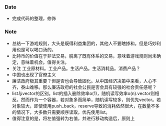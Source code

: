 ### Date
- 完成代码的整理，修饰

### Note
- 总结一下游戏规则，大头是既得利益集团的，其他人不要瞎掺和。但是巧妙利用也是可以喝口汤的。
- 比特币的价值在于非法交易，脱离了既有体系的交易，意味着游戏规则尚未确定，意味着机会。值得关注。
- 关注 工业原材料。工业产品。生活产品。生活消耗品。消费产品？
- 中国也出现了官僚主义
- 廉洁政府极其重要？但是否也会导致固化。从中国经济决策中来看，人心不齐，泰山难移。那么廉洁政府的社会公民是否会具有较强的社会责任感呢？
- list与vector的区别。list的插入删除效率o(1)，随机读写效率o(n).vector则相反。然而作为一个容器，若对象多而简单，随机读写较多，则优先vector。若对象较大，即使使用push_back，reserve导致的消耗依然很大，在数量不多的情况下，大多数只需要顺序读取，优先使用list。
- 值得注意的是，将左值强转为右值，并进行移动构造后，原则上